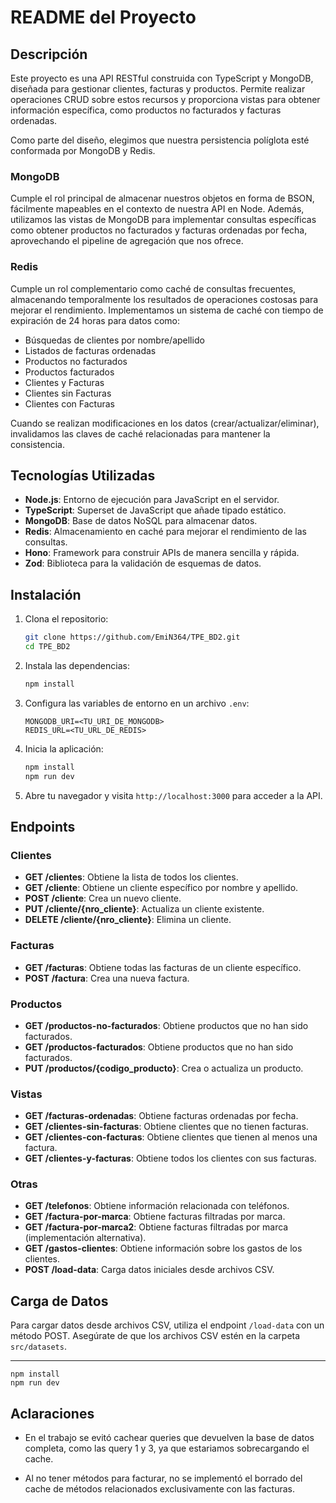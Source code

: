 # README del Proyecto

## Descripción


Este proyecto es una API RESTful construida con TypeScript y MongoDB, diseñada para gestionar clientes, facturas y productos. Permite realizar operaciones CRUD sobre estos recursos y proporciona vistas para obtener información específica, como productos no facturados y facturas ordenadas.

Como parte del diseño, elegimos que nuestra persistencia políglota esté conformada por MongoDB y Redis.

### MongoDB

Cumple el rol principal de almacenar nuestros objetos en forma de BSON, fácilmente mapeables en el contexto de nuestra API en Node. Además, utilizamos las vistas de MongoDB para implementar consultas específicas como obtener productos no facturados y facturas ordenadas por fecha, aprovechando el pipeline de agregación que nos ofrece.

### Redis

Cumple un rol complementario como caché de consultas frecuentes, almacenando temporalmente los resultados de operaciones costosas para mejorar el rendimiento. Implementamos un sistema de caché con tiempo de expiración de 24 horas para datos como:

- Búsquedas de clientes por nombre/apellido
- Listados de facturas ordenadas
- Productos no facturados
- Productos facturados
- Clientes y Facturas
- Clientes sin Facturas
- Clientes con Facturas

Cuando se realizan modificaciones en los datos (crear/actualizar/eliminar), invalidamos las claves de caché relacionadas para mantener la consistencia.

## Tecnologías Utilizadas

- **Node.js**: Entorno de ejecución para JavaScript en el servidor.
- **TypeScript**: Superset de JavaScript que añade tipado estático.
- **MongoDB**: Base de datos NoSQL para almacenar datos.
- **Redis**: Almacenamiento en caché para mejorar el rendimiento de las consultas.
- **Hono**: Framework para construir APIs de manera sencilla y rápida.
- **Zod**: Biblioteca para la validación de esquemas de datos.

## Instalación

1. Clona el repositorio:
   ```bash
   git clone https://github.com/EmiN364/TPE_BD2.git
   cd TPE_BD2
   ```

2. Instala las dependencias:
   ```bash
   npm install
   ```

3. Configura las variables de entorno en un archivo `.env`:
   ```plaintext
   MONGODB_URI=<TU_URI_DE_MONGODB>
   REDIS_URL=<TU_URL_DE_REDIS>
   ```

4. Inicia la aplicación:
   ```bash
   npm install
   npm run dev
   ```

5. Abre tu navegador y visita `http://localhost:3000` para acceder a la API.

## Endpoints
### Clientes

- **GET /clientes**: Obtiene la lista de todos los clientes.
- **GET /cliente**: Obtiene un cliente específico por nombre y apellido.
- **POST /cliente**: Crea un nuevo cliente.
- **PUT /cliente/{nro_cliente}**: Actualiza un cliente existente.
- **DELETE /cliente/{nro_cliente}**: Elimina un cliente.

### Facturas

- **GET /facturas**: Obtiene todas las facturas de un cliente específico.
- **POST /factura**: Crea una nueva factura.

### Productos

- **GET /productos-no-facturados**: Obtiene productos que no han sido facturados.
- **GET /productos-facturados**: Obtiene productos que no han sido facturados. 
- **PUT /productos/{codigo_producto}**: Crea o actualiza un producto.

### Vistas

- **GET /facturas-ordenadas**: Obtiene facturas ordenadas por fecha.
- **GET /clientes-sin-facturas**: Obtiene clientes que no tienen facturas.
- **GET /clientes-con-facturas**: Obtiene clientes que tienen al menos una factura.
- **GET /clientes-y-facturas**: Obtiene todos los clientes con sus facturas.

### Otras

- **GET /telefonos**: Obtiene información relacionada con teléfonos.
- **GET /factura-por-marca**: Obtiene facturas filtradas por marca.
- **GET /factura-por-marca2**: Obtiene facturas filtradas por marca (implementación alternativa).
- **GET /gastos-clientes**: Obtiene información sobre los gastos de los clientes.
- **POST /load-data**: Carga datos iniciales desde archivos CSV.

## Carga de Datos

Para cargar datos desde archivos CSV, utiliza el endpoint `/load-data` con un método POST. Asegúrate de que los archivos CSV estén en la carpeta `src/datasets`.

---

```
npm install
npm run dev
```



## Aclaraciones

- En el trabajo se evitó cachear queries que devuelven la base de datos completa, como las query 1 y 3, ya que estariamos sobrecargando el cache.

- Al no tener métodos para facturar, no se implementó el borrado del cache de métodos relacionados exclusivamente con las facturas.
